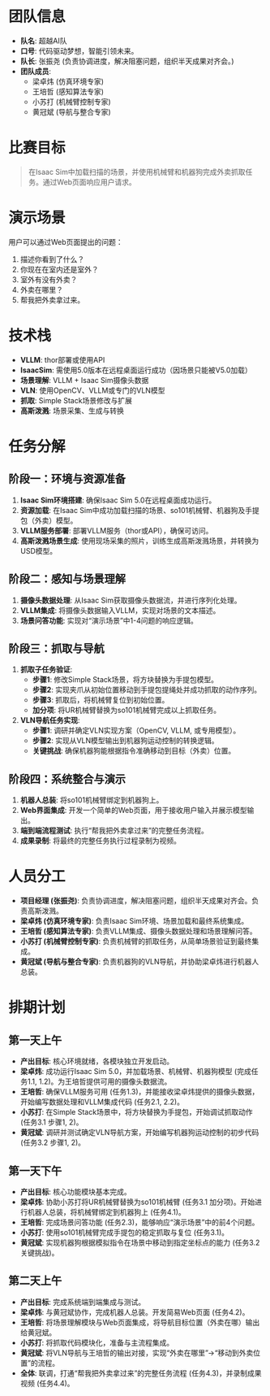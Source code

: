 # 团队信息

- **队名**: 超越AI队
- **口号**: 代码驱动梦想，智能引领未来。
- **队长**: 张振尧 (负责协调进度，解决阻塞问题，组织半天成果对齐会。)
- **团队成员**:
  - 梁卓炜 (仿真环境专家)
  - 王培哲 (感知算法专家)
  - 小苏打 (机械臂控制专家)
  - 黄冠斌 (导航与整合专家)

# 比赛目标

> 在Isaac Sim中加载扫描的场景，并使用机械臂和机器狗完成外卖抓取任务。通过Web页面响应用户请求。

# 演示场景

用户可以通过Web页面提出的问题：

1. 描述你看到了什么？
2. 你现在在室内还是室外？
3. 室外有没有外卖？
4. 外卖在哪里？
5. 帮我把外卖拿过来。

# 技术栈

- **VLLM**: thor部署或使用API
- **IsaacSim**: 需使用5.0版本在远程桌面运行成功（因场景只能被V5.0加载）
- **场景理解**: VLLM + Isaac Sim摄像头数据
- **VLN**: 使用OpenCV、VLLM或专门的VLN模型
- **抓取**: Simple Stack场景修改与扩展
- **高斯泼溅**: 场景采集、生成与转换

# 任务分解

## 阶段一：环境与资源准备

1. **Isaac Sim环境搭建**: 确保Isaac Sim 5.0在远程桌面成功运行。
2. **资源加载**: 在Isaac Sim中成功加载扫描的场景、so101机械臂、机器狗及手提包（外卖）模型。
3. **VLLM服务部署**: 部署VLLM服务（thor或API），确保可访问。
4. **高斯泼溅场景生成**: 使用现场采集的照片，训练生成高斯泼溅场景，并转换为USD模型。

## 阶段二：感知与场景理解

1. **摄像头数据处理**: 从Isaac Sim获取摄像头数据流，并进行序列化处理。
2. **VLLM集成**: 将摄像头数据输入VLLM，实现对场景的文本描述。
3. **场景问答功能**: 实现对“演示场景”中1-4问题的响应逻辑。

## 阶段三：抓取与导航

1. **抓取子任务验证**:
    - **步骤1**: 修改Simple Stack场景，将方块替换为手提包模型。
    - **步骤2**: 实现夹爪从初始位置移动到手提包提绳处并成功抓取的动作序列。
    - **步骤3**: 抓取后，将机械臂复位到初始位置。
    - **加分项**: 将UR机械臂替换为so101机械臂完成以上抓取任务。
2. **VLN导航任务实现**:
    - **步骤1**: 调研并确定VLN实现方案（OpenCV, VLLM, 或专用模型）。
    - **步骤2**: 实现从VLN模型输出到机器狗运动控制的转换逻辑。
    - **关键挑战**: 确保机器狗能根据指令准确移动到目标（外卖）位置。

## 阶段四：系统整合与演示

1. **机器人总装**: 将so101机械臂绑定到机器狗上。
2. **Web界面集成**: 开发一个简单的Web页面，用于接收用户输入并展示模型输出。
3. **端到端流程测试**: 执行“帮我把外卖拿过来”的完整任务流程。
4. **成果录制**: 将最终的完整任务执行过程录制为视频。

# 人员分工

- **项目经理 (张振尧)**: 负责协调进度，解决阻塞问题，组织半天成果对齐会。负责高斯泼溅。
- **梁卓炜 (仿真环境专家)**: 负责Isaac Sim环境、场景加载和最终系统集成。
- **王培哲 (感知算法专家)**: 负责VLLM集成、摄像头数据处理和场景理解问答。
- **小苏打 (机械臂控制专家)**: 负责机械臂的抓取任务，从简单场景验证到最终集成。
- **黄冠斌 (导航与整合专家)**: 负责机器狗的VLN导航，并协助梁卓炜进行机器人总装。

# 排期计划

## 第一天上午

- **产出目标**: 核心环境就绪，各模块独立开发启动。
- **梁卓炜**: 成功运行Isaac Sim 5.0，并加载场景、机械臂、机器狗模型 (完成任务1.1, 1.2)。为王培哲提供可用的摄像头数据流。
- **王培哲**: 确保VLLM服务可用 (任务1.3)，并能接收梁卓炜提供的摄像头数据，开始编写数据处理和VLLM集成代码 (任务2.1, 2.2)。
- **小苏打**: 在Simple Stack场景中，将方块替换为手提包，开始调试抓取动作 (任务3.1 步骤1, 2)。
- **黄冠斌**: 调研并测试确定VLN导航方案，开始编写机器狗运动控制的初步代码 (任务3.2 步骤1, 2)。

## 第一天下午

- **产出目标**: 核心功能模块基本完成。
- **梁卓炜**: 协助小苏打将UR机械臂替换为so101机械臂 (任务3.1 加分项)。开始进行机器人总装，将机械臂绑定到机器狗上 (任务4.1)。
- **王培哲**: 完成场景问答功能 (任务2.3)，能够响应“演示场景”中的前4个问题。
- **小苏打**: 使用so101机械臂完成手提包的稳定抓取与复位 (任务3.1)。
- **黄冠斌**: 实现机器狗根据模拟指令在场景中移动到指定坐标点的能力 (任务3.2 关键挑战)。

## 第二天上午

- **产出目标**: 完成系统端到端集成与测试。
- **梁卓炜**: 与黄冠斌协作，完成机器人总装。开发简易Web页面 (任务4.2)。
- **王培哲**: 将场景理解模块与Web页面集成，将导航目标位置（外卖在哪）输出给黄冠斌。
- **小苏打**: 将抓取代码模块化，准备与主流程集成。
- **黄冠斌**: 将VLN导航与王培哲的输出对接，实现“外卖在哪里”->“移动到外卖位置”的流程。
- **全体**: 联调，打通“帮我把外卖拿过来”的完整任务流程 (任务4.3)，并录制成果视频 (任务4.4)。
